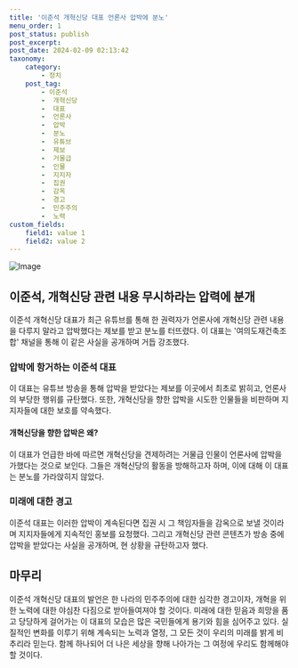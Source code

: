 ```yaml
---
title: '이준석 개혁신당 대표 언론사 압박에 분노'
menu_order: 1
post_status: publish
post_excerpt: 
post_date: 2024-02-09 02:13:42
taxonomy:
    category:
        - 정치
    post_tag:
        - 이준석
        -  개혁신당
        -  대표
        -  언론사
        -  압박
        -  분노
        -  유튜브
        -  제보
        -  거물급
        -  인물
        -  지지자
        -  집권
        -  감옥
        -  경고
        -  민주주의
        -  노력
custom_fields:
    field1: value 1
    field2: value 2
---
```


![Image](https://imgnews.pstatic.net/image/014/2024/02/08/0005140081_001_20240208153503913.jpg?type=w647)

## 이준석, 개혁신당 관련 내용 무시하라는 압력에 분개
이준석 개혁신당 대표가 최근 유튜브를 통해 한 권력자가 언론사에 개혁신당 관련 내용을 다루지 말라고 압박했다는 제보를 받고 분노를 터뜨렸다. 이 대표는 '여의도재건축조합' 채널을 통해 이 같은 사실을 공개하며 거듭 강조했다. 
### 압박에 항거하는 이준석 대표
이 대표는 유튜브 방송을 통해 압박을 받았다는 제보를 이곳에서 최초로 밝히고, 언론사의 부당한 행위를 규탄했다. 또한, 개혁신당을 향한 압박을 시도한 인물들을 비판하며 지지자들에 대한 보호를 약속했다.
#### 개혁신당을 향한 압박은 왜?
이 대표가 언급한 바에 따르면 개혁신당을 견제하려는 거물급 인물이 언론사에 압박을 가했다는 것으로 보인다. 그들은 개혁신당의 활동을 방해하고자 하며, 이에 대해 이 대표는 분노를 가라앉히지 않았다.
### 미래에 대한 경고
이준석 대표는 이러한 압박이 계속된다면 집권 시 그 책임자들을 감옥으로 보낼 것이라며 지지자들에게 지속적인 홍보를 요청했다. 그리고 개혁신당 관련 콘텐츠가 방송 중에 압박을 받았다는 사실을 공개하며, 현 상황을 규탄하고자 했다.
## 마무리
이준석 개혁신당 대표의 발언은 한 나라의 민주주의에 대한 심각한 경고이자, 개혁을 위한 노력에 대한 야심찬 다짐으로 받아들여져야 할 것이다. 미래에 대한 믿음과 희망을 품고 당당하게 걸어가는 이 대표의 모습은 많은 국민들에게 용기와 힘을 심어주고 있다. 실질적인 변화를 이루기 위해 계속되는 노력과 열정, 그 모든 것이 우리의 미래를 밝게 비추리라 믿는다. 함께 하나되어 더 나은 세상을 향해 나아가는 그 여정에 우리도 함께해야 할 것이다.
